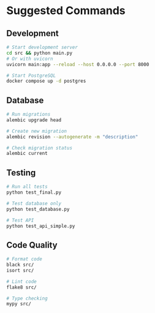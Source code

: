 # Suggested Commands

## Development
```bash
# Start development server
cd src && python main.py
# Or with uvicorn
uvicorn main:app --reload --host 0.0.0.0 --port 8000

# Start PostgreSQL
docker compose up -d postgres
```

## Database
```bash
# Run migrations
alembic upgrade head

# Create new migration
alembic revision --autogenerate -m "description"

# Check migration status
alembic current
```

## Testing
```bash
# Run all tests
python test_final.py

# Test database only
python test_database.py

# Test API
python test_api_simple.py
```

## Code Quality
```bash
# Format code
black src/
isort src/

# Lint code
flake8 src/

# Type checking
mypy src/
```